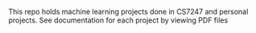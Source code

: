This repo holds machine learning projects done in CS7247 and personal projects. See documentation for each project by viewing PDF files